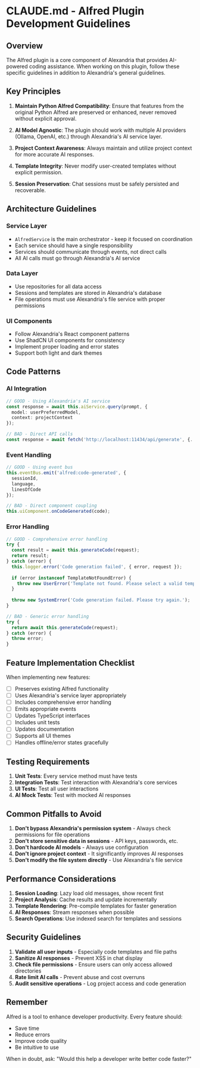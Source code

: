 # CLAUDE.md - Alfred Plugin Development Guidelines

## Overview

The Alfred plugin is a core component of Alexandria that provides AI-powered coding assistance. When working on this plugin, follow these specific guidelines in addition to Alexandria's general guidelines.

## Key Principles

1. **Maintain Python Alfred Compatibility**: Ensure that features from the original Python Alfred are preserved or enhanced, never removed without explicit approval.

2. **AI Model Agnostic**: The plugin should work with multiple AI providers (Ollama, OpenAI, etc.) through Alexandria's AI service layer.

3. **Project Context Awareness**: Always maintain and utilize project context for more accurate AI responses.

4. **Template Integrity**: Never modify user-created templates without explicit permission.

5. **Session Preservation**: Chat sessions must be safely persisted and recoverable.

## Architecture Guidelines

### Service Layer
- `AlfredService` is the main orchestrator - keep it focused on coordination
- Each service should have a single responsibility
- Services should communicate through events, not direct calls
- All AI calls must go through Alexandria's AI service

### Data Layer
- Use repositories for all data access
- Sessions and templates are stored in Alexandria's database
- File operations must use Alexandria's file service with proper permissions

### UI Components
- Follow Alexandria's React component patterns
- Use ShadCN UI components for consistency
- Implement proper loading and error states
- Support both light and dark themes

## Code Patterns

### AI Integration
```typescript
// GOOD - Using Alexandria's AI service
const response = await this.aiService.query(prompt, {
  model: userPreferredModel,
  context: projectContext
});

// BAD - Direct API calls
const response = await fetch('http://localhost:11434/api/generate', {...});
```

### Event Handling
```typescript
// GOOD - Using event bus
this.eventBus.emit('alfred:code-generated', {
  sessionId,
  language,
  linesOfCode
});

// BAD - Direct component coupling
this.uiComponent.onCodeGenerated(code);
```

### Error Handling
```typescript
// GOOD - Comprehensive error handling
try {
  const result = await this.generateCode(request);
  return result;
} catch (error) {
  this.logger.error('Code generation failed', { error, request });
  
  if (error instanceof TemplateNotFoundError) {
    throw new UserError('Template not found. Please select a valid template.');
  }
  
  throw new SystemError('Code generation failed. Please try again.');
}

// BAD - Generic error handling
try {
  return await this.generateCode(request);
} catch (error) {
  throw error;
}
```

## Feature Implementation Checklist

When implementing new features:

- [ ] Preserves existing Alfred functionality
- [ ] Uses Alexandria's service layer appropriately
- [ ] Includes comprehensive error handling
- [ ] Emits appropriate events
- [ ] Updates TypeScript interfaces
- [ ] Includes unit tests
- [ ] Updates documentation
- [ ] Supports all UI themes
- [ ] Handles offline/error states gracefully

## Testing Requirements

1. **Unit Tests**: Every service method must have tests
2. **Integration Tests**: Test interaction with Alexandria's core services
3. **UI Tests**: Test all user interactions
4. **AI Mock Tests**: Test with mocked AI responses

## Common Pitfalls to Avoid

1. **Don't bypass Alexandria's permission system** - Always check permissions for file operations
2. **Don't store sensitive data in sessions** - API keys, passwords, etc.
3. **Don't hardcode AI models** - Always use configuration
4. **Don't ignore project context** - It significantly improves AI responses
5. **Don't modify the file system directly** - Use Alexandria's file service

## Performance Considerations

1. **Session Loading**: Lazy load old messages, show recent first
2. **Project Analysis**: Cache results and update incrementally
3. **Template Rendering**: Pre-compile templates for faster generation
4. **AI Responses**: Stream responses when possible
5. **Search Operations**: Use indexed search for templates and sessions

## Security Guidelines

1. **Validate all user inputs** - Especially code templates and file paths
2. **Sanitize AI responses** - Prevent XSS in chat display
3. **Check file permissions** - Ensure users can only access allowed directories
4. **Rate limit AI calls** - Prevent abuse and cost overruns
5. **Audit sensitive operations** - Log project access and code generation

## Remember

Alfred is a tool to enhance developer productivity. Every feature should:
- Save time
- Reduce errors
- Improve code quality
- Be intuitive to use

When in doubt, ask: "Would this help a developer write better code faster?"